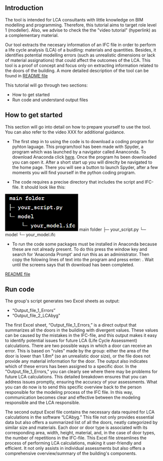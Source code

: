 ## Introduction
The tool is intended for LCA consultants with little knowledge on BIM modelling and programming. Therefore, this tutorial aims to target role level 1 (modeller). Also, we advise to check the the "video tutorial" (hyperlink) as a complementary material. 

Our tool extracts the necesary information of an IFC file in order to perform a life cycle analysis (LCA) of a buidling: materials and quantities. Besides, it identifies potential modelling errors (such as unrealistic dimensions or lack of material assignations) that could affect the outcomes of the LCA. This tool is a proof of concept and focus only on extracting information related to the doors of the building. A more detailed description of the tool can be found in [README file](https://github.com/NajaJohansen/41934-Advanced-Building-Information-Modeling-BIM-/blob/main/README.md)

This tutorial will go through two sections:
- How to get started
- Run code and understand output files

## How to get started
This section will go into detail on how to prepare yourself to use the tool. You can also refer to the video XXX for additional guidance.

- The first step in to using the code is to download a coding program for pyhton laguage. This program/tool has been made with Spyder, a program which was launched by a navigator called Ananconda. To download Anaconda click [here](https://www.anaconda.com/download). Once the program hs been downloaded you can open it. After a short start up you will direclty be navigated to the home page. There you will see a button to launch Spyder, after a few moments you will find yourself in the python coding program. 
  
- The code requires a precise directory that includes the script and IFC-file. It should look like this:

![Directory](Directory.png "Directory")
    main folder
    ├─ your_script.py
    └─ model
        └─ your_model.ifc

- To run the code some packages must be installed in Anaconda because these are not already present. To do this press the window key and search for 'Anaconda Prompt' and run this as an administrator. Then copy the folowing lines of text into the program and press enter: . Wait until the screens says that th download has been completed.


[README file](https://github.com/NajaJohansen/41934-Advanced-Building-Information-Modeling-BIM-/blob/main/README.md)



## Run code
The group's script generates two Excel sheets as output:
- “Output_file_1_Errors”
- “Output_file_2_LCAbyg"

The first Excel sheet, “Output_file_1_Errors,” is a direct output that summarizes all the doors in the building with divergent values. These values can be caused by the mistakes in the IFC-file, and this output makes it easy to identify potential issues for future LCA (Life Cycle Assessment) calculations. There are two possible ways in which a door can receive an error. This is based on "rules" made by the group: either the area of the door is lower than 1.8m² (so an unrealistic door size), or the file does not provide any material information for the door. The output also indicates which of these errors has been assigned to a specific door. In the "Output_file_1_Errors," you can clearly see where there may be problems for future LCA calculations. 
This detailed breakdown ensures that you can address issues promptly, ensuring the accuracy of your assessments. What you can do now is to send this specific overview back to the person responsible for the modeling process of the IFC file. In this way, communication becomes clear and effective between the modeling responsible and the LCA responsible.

The second output Excel file contains the necessary data required for LCA calculations in the software “LCAbyg.” This file not only provides essential data but also offers a summarized list of all the doors, neatly categorized by similar size and materials. Each door or door type is associated with its corresponding area, width, height, material, and, in the case of door types, the number of repetitions in the IFC-file.
This Excel file streamlines the process of performing LCA calculations, making it user-friendly and efficient. It not only assists in individual assessments but also offers a comprehensive overview/summary of the building's components. 
